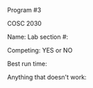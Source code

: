 Program #3

COSC 2030

Name:
Lab section #: 

Competing: YES or NO

Best run time:

Anything that doesn't work:
